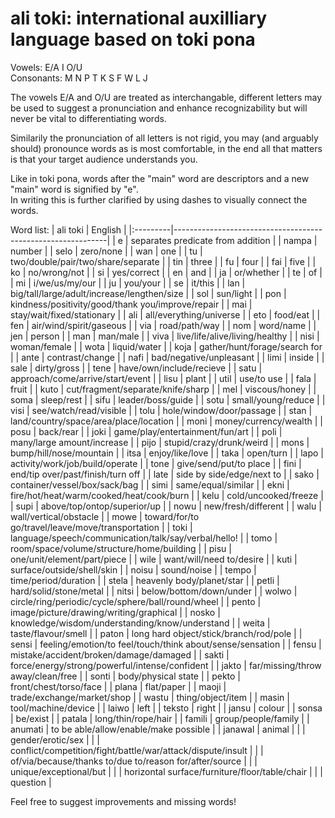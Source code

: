 # ali toki: international auxilliary language based on toki pona
Vowels: E/A  I  O/U  
Consonants: M  N  P  T  K  S  F  W  L  J  

The vowels E/A and O/U are treated as interchangable, different letters may be used to suggest a pronunciation and enhance recognizability but will never be vital to differentiating words.

Similarily the pronunciation of all letters is not rigid, you may (and arguably should) pronounce words as is most comfortable, in the end all that matters is that your target audience understands you.

Like in toki pona, words after the "main" word are descriptors and a new "main" word is signified by "e".  
In writing this is further clarified by using dashes to visually connect the words.

Word list:
| ali toki | English                                                     |
|:---------|-------------------------------------------------------------|
| e        | separates predicate from addition                           |
| nampa    | number                                                      |
| selo     | zero/none                                                   |
| wan      | one                                                         |
| tu       | two/double/pair/two/share/separate                          |
| tin      | three                                                       |
| fu       | four                                                        |
| fai      | five                                                        |
| ko       | no/wrong/not                                                |
| si       | yes/correct                                                 |
| en       | and                                                         |
| ja       | or/whether                                                  |
| te       | of                                                          |
| mi       | i/we/us/my/our                                              |
| ju       | you/your                                                    |
| se       | it/this                                                     |
| lan      | big/tall/large/adult/increase/lengthen/size                 |
| sol      | sun/light                                                   |
| pon      | kindness/positivity/good/thank you/improve/repair           |
| mai      | stay/wait/fixed/stationary                                  |
| ali      | all/everything/universe                                     |
| eto      | food/eat                                                    |
| fen      | air/wind/spirit/gaseous                                     |
| via      | road/path/way                                               |
| nom      | word/name                                                   |
| jen      | person                                                      |
| man      | man/male                                                    |
| viva     | live/life/alive/living/healthy                              |
| nisi     | woman/female                                                |
| wota     | liquid/water                                                |
| koja     | gather/hunt/forage/search for                               |
| ante     | contrast/change                                             |
| nafi     | bad/negative/unpleasant                                     |
| limi     | inside                                                      |
| sale     | dirty/gross                                                 |
| tene     | have/own/include/recieve                                    |
| satu     | approach/come/arrive/start/event                            |
| lisu     | plant                                                       |
| util     | use/to use                                                  |
| fala     | fruit                                                       |
| kuto     | cut/fragment/separate/knife/sharp                           |
| mel     | viscous/honey                                               |
| soma     | sleep/rest                                                  |
| sifu     | leader/boss/guide                                           |
| sotu     | small/young/reduce                                          |
| visi     | see/watch/read/visible                                      |
| tolu     | hole/window/door/passage                                    |
| stan     | land/country/space/area/place/location                      |
| moni     | money/currency/wealth                                       |
| posu     | back/rear                                                   |
| joki     | game/play/entertainment/fun/art                             |
| poli     | many/large amount/increase                                  |
| pijo     | stupid/crazy/drunk/weird                                    |
| mons     | bump/hill/nose/mountain                                     |
| itsa     | enjoy/like/love                                             |
| taka     | open/turn                                                   |
| lapo     | activity/work/job/build/operate                             |
| tone     | give/send/put/to place                                      |
| fini     | end/tip over/past/finish/turn off                           |
| late     | side by side/edge/next to                                   |
| sako     | container/vessel/box/sack/bag                               |
| simi     | same/equal/similar                                          |
| ekni     | fire/hot/heat/warm/cooked/heat/cook/burn                    |
| kelu     | cold/uncooked/freeze                                        |
| supi     | above/top/ontop/superior/up                                 |
| nowu     | new/fresh/different                                         |
| walu     | wall/vertical/obstacle                                      |
| mowe     | toward/for/to go/travel/leave/move/transportation           |
| toki     | language/speech/communication/talk/say/verbal/hello!        |
| tomo     | room/space/volume/structure/home/building                   |
| pisu     | one/unit/element/part/piece                                 |
| wile     | want/will/need to/desire                                    |
| kuti     | surface/outside/shell/skin                                  |
| noisu    | sound/noise                                                 |
| tempo    | time/period/duration                                        |
| stela    | heavenly body/planet/star                                   |
| petli    | hard/solid/stone/metal                                      |
| nitsi    | below/bottom/down/under                                     |
| wolwo    | circle/ring/periodic/cycle/sphere/ball/round/wheel          |
| pento    | image/picture/drawing/writing/graphical                     |
| nosko    | knowledge/wisdom/understanding/know/understand              |
| weita    | taste/flavour/smell                                         |
| paton    | long hard object/stick/branch/rod/pole                      |
| sensi    | feeling/emotion/to feel/touch/think about/sense/sensation |
| fensu    | mistake/accident/broken/damage/damaged                      |
| sakti    | force/energy/strong/powerful/intense/confident              |
| jakto    | far/missing/throw away/clean/free                           |
| sonti    | body/physical state                                         |
| pekto    | front/chest/torso/face                                      |
| plana    | flat/paper                                                  |
| maoji    | trade/exchange/market/shop                                  |
| wastu    | thing/object/item                                           |
| masin    | tool/machine/device                                         |
| laiwo    | left                                                        |
| teksto   | right                                                       |
| jansu    | colour                                                      |
| sonsa    | be/exist                                                    |
| patala   | long/thin/rope/hair                                         |
| famili   | group/people/family                                         |
| anumati  | to be able/allow/enable/make possible                       |
| janawal  | animal                                                      |
|          | gender/erotic/sex                                           |
|          | conflict/competition/fight/battle/war/attack/dispute/insult |
|          | of/via/because/thanks to/due to/reason for/after/source     |
|          | unique/exceptional/but                                      |
|          | horizontal surface/furniture/floor/table/chair              |
|          | question                                                    |


Feel free to suggest improvements and missing words!
